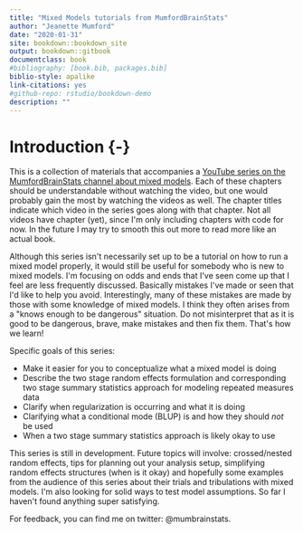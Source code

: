 ```yaml
--- 
title: "Mixed Models tutorials from MumfordBrainStats"
author: "Jeanette Mumford"
date: "2020-01-31"
site: bookdown::bookdown_site
output: bookdown::gitbook
documentclass: book
#bibliography: [book.bib, packages.bib]
biblio-style: apalike
link-citations: yes
#github-repo: rstudio/bookdown-demo
description: ""
---
```


# Introduction {-}

This is a collection of materials that accompanies a [YouTube series on the MumfordBrainStats channel about mixed models](https://www.youtube.com/watch?v=IGHm1XHFWMc&list=PLB2iAtgpI4YEAUiEQ1ZnfMXY-yewNzn9z).  Each of these chapters should be understandable without watching the video, but one would probably gain the most by watching the videos as well.  The chapter titles indicate which video in the series goes along with that chapter.   Not all videos have chapter (yet), since I'm only including chapters with code for now.  In the future I may try to smooth this out more to read more like an actual book.

Although this series isn't necessarily set up to be a tutorial on how to run a mixed model properly, it would still be useful for somebody who is new to mixed models.  I'm focusing on odds and ends that I've seen come up that I feel are less frequently discussed.  Basically mistakes I've made or seen that I'd like to help you avoid.  Interestingly, many of these mistakes are made by those with some knowledge of mixed models.  I think they often arises from  a "knows enough to be dangerous" situation.  Do not misinterpret that as it is good to be dangerous, brave, make mistakes and then fix them.  That's how we learn!

Specific goals of this series:

* Make it easier for you to conceptualize what a mixed model is doing
* Describe the two stage random effects formulation and corresponding two stage summary statistics approach for modeling repeated measures data
* Clarify when regularization is occurring and what it is doing
* Clarifying what a conditional mode (BLUP) is and how they should *not* be used
* When a two stage summary statistics approach is likely okay to use

This series is still in development.  Future topics will involve: crossed/nested random effects, tips for planning out your analysis setup, simplifying random effects structures (when is it okay) and hopefully some examples from the audience of this series about their trials and tribulations with mixed models.  I'm also looking for solid ways to test model assumptions.  So far I haven't found anything super satisfying.

For feedback, you can find me on twitter: @mumbrainstats.
